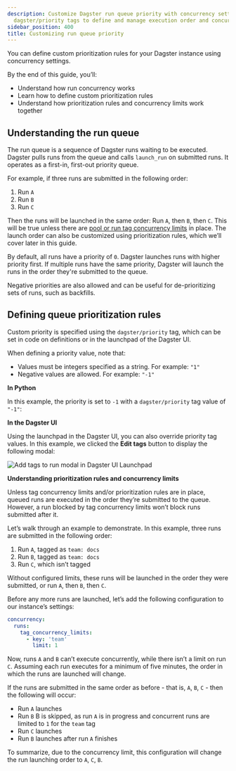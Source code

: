 ```yaml
---
description: Customize Dagster run queue priority with concurrency settings, using
  dagster/priority tags to define and manage execution order and concurrency limits.
sidebar_position: 400
title: Customizing run queue priority
---
```

You can define custom prioritization rules for your Dagster instance using concurrency settings.

By the end of this guide, you’ll:

- Understand how run concurrency works
- Learn how to define custom prioritization rules
- Understand how prioritization rules and concurrency limits work together

## Understanding the run queue

The run queue is a sequence of Dagster runs waiting to be executed. Dagster pulls runs from the queue and calls `launch_run` on submitted runs. It operates as a first-in, first-out priority queue.

For example, if three runs are submitted in the following order:

1. Run `A`
2. Run `B`
3. Run `C`

Then the runs will be launched in the same order: Run `A`, then `B`, then `C`. This will be true unless there are [pool or run tag concurrency limits](/guides/operate/managing-concurrency) in place. The launch order can also be customized using prioritization rules, which we’ll cover later in this guide.

By default, all runs have a priority of `0`. Dagster launches runs with higher priority first. If multiple runs have the same priority, Dagster will launch the runs in the order they're submitted to the queue.

Negative priorities are also allowed and can be useful for de-prioritizing sets of runs, such as backfills.

## Defining queue prioritization rules

Custom priority is specified using the `dagster/priority` tag, which can be set in code on definitions or in the launchpad of the Dagster UI.

When defining a priority value, note that:

- Values must be integers specified as a string. For example: `"1"`
- Negative values are allowed. For example: `"-1"`

<Tabs>
<TabItem value="In Python" label="In Python">

**In Python**

In this example, the priority is set to `-1` with a `dagster/priority` tag value of `"-1"`:

<CodeExample
  startAfter="start_marker_priority"
  endBefore="end_marker_priority"
  path="docs_snippets/docs_snippets/deploying/concurrency_limits/concurrency_limits.py"
/>

</TabItem>
<TabItem value="In the Dagster UI" label="In the Dagster UI">

**In the Dagster UI**

Using the launchpad in the Dagster UI, you can also override priority tag values. In this example, we clicked the **Edit tags** button to display the following modal:

![Add tags to run modal in Dagster UI Launchpad](/images/guides/deploy/execution/dagster-priority-in-launchpad.png)

</TabItem>
</Tabs>

**Understanding prioritization rules and concurrency limits**

Unless tag concurrency limits and/or prioritization rules are in place, queued runs are executed in the order they’re submitted to the queue. However, a run blocked by tag concurrency limits won’t block runs submitted after it.

Let’s walk through an example to demonstrate. In this example, three runs are submitted in the following order:

1. Run `A`, tagged as `team: docs`
2. Run `B`, tagged as `team: docs`
3. Run `C`, which isn’t tagged

Without configured limits, these runs will be launched in the order they were submitted, or run `A`, then `B`, then `C`.

Before any more runs are launched, let’s add the following configuration to our instance’s settings:

```yaml
concurrency:
  runs:
    tag_concurrency_limits:
      - key: 'team'
        limit: 1
```

Now, runs `A` and `B` can’t execute concurrently, while there isn’t a limit on run `C`. Assuming each run executes for a minimum of five minutes, the order in which the runs are launched will change.

If the runs are submitted in the same order as before - that is, `A`, `B`, `C` - then the following will occur:

- Run `A` launches
- Run `B` B is skipped, as run `A` is in progress and concurrent runs are limited to `1` for the `team` tag
- Run `C` launches
- Run `B` launches after run `A` finishes

To summarize, due to the concurrency limit, this configuration will change the run launching order to `A`, `C`, `B`.
